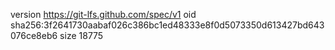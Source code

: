 version https://git-lfs.github.com/spec/v1
oid sha256:3f2641730aabaf026c386bc1ed48333e8f0d5073350d613427bd643076ce8eb6
size 18775
